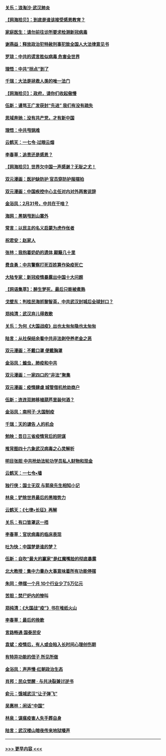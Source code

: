 #### [关乐：浪淘沙·武汉肺炎](../pages/nsc993/n11931792.md?t=03120431) 
#### [【网海拾贝】：到底是谁该接受感恩教育？](../pages/nsc993/n11931552.md?t=03120431) 
#### [家庭医生：请勿前往诊所要求检测新冠病毒](../pages/nsc993/n11929190.md?t=03120431) 
#### [谢燕益：释放政治犯特赦刑事犯致全国人大法律意见书](../pages/nsc993/n11928978.md?t=03120431) 
#### [罗琼：中共的谎言胜似病毒 危害全世界](../pages/nsc993/n11922636.md?t=03120431) 
#### [理悟：中共“拐点”到了](../pages/nsc993/n11928496.md?t=03120431) 
#### [千瑞：大法是拯救人类的唯一法门](../pages/nsc993/n11927637.md?t=03120431) 
#### [【网海拾贝】：政府，请你们收起傲慢](../pages/nsc993/n11926932.md?t=03120431) 
#### [伍新：谩骂王广发获封“先进” 我们有没有疏失](../pages/nsc993/n11926101.md?t=03120431) 
#### [思域奔驰：没有共产党，才有新中国](../pages/nsc993/n11926058.md?t=03120431) 
#### [理悟：中共甩锅难](../pages/nsc993/n11925355.md?t=03120431) 
#### [云鹤天：一七令·过眼云烟](../pages/nsc993/n11925284.md?t=03120431) 
#### [李春草：追责还是感恩？](../pages/nsc993/n11925274.md?t=03120431) 
#### [【网海拾贝】世界欠中国一声感谢？无耻之尤！](../pages/nsc993/n11925239.md?t=03120431) 
#### [双元漫画：医护缺防护 官员穿防护服摆拍](../pages/nsc993/n11923899.md?t=03120431) 
#### [双元漫画：中国疾控中心主任对内对外两套说辞](../pages/nsc993/n11921994.md?t=03120431) 
#### [金浴凤：2月31号，中共在干啥？](../pages/nsc993/n11922706.md?t=03120431) 
#### [海网：黑锅甩到山寨外](../pages/nsc993/n11922688.md?t=03120431) 
#### [常言：以民主的名义启蒙为虎作伥者](../pages/nsc993/n11922217.md?t=03120431) 
#### [祝君安：赵家人](../pages/nsc993/n11922209.md?t=03120431) 
#### [张林：我抱着奶奶的遗体 颠簸几十里](../pages/nsc993/n11920945.md?t=03120431) 
#### [费良勇：中共警察打死百姓算作染疫死亡](../pages/nsc993/n11919264.md?t=03120431) 
#### [大陆专家：新冠疫情暴露出中国十大问题](../pages/nsc993/n11919187.md?t=03120431) 
#### [【网语集萃】：醉生梦死，最后只能被煮熟](../pages/nsc993/n11918994.md?t=03120431) 
#### [戈壁东：判桂民海抓黎智英，中共武汉封城后全球封口？](../pages/nsc993/n11917982.md?t=03120431) 
#### [郑纯清：武汉弃儿得救歌](../pages/nsc993/n11917881.md?t=03120431) 
#### [关乐：为何《大国战疫》出也太匆匆隐也太匆匆](../pages/nsc993/n11917792.md?t=03120431) 
#### [陆言：从社保结余看中共非法剥夺养老金之恶](../pages/nsc993/n11917084.md?t=03120431) 
#### [双元漫画：不戴口罩 便戴胸罩](../pages/nsc993/n11916447.md?t=03120431) 
#### [金浴凤：蝗虫，肺疫和中共](../pages/nsc993/n11916904.md?t=03120431) 
#### [双元漫画：一家四口的“非法”聚集](../pages/nsc993/n11916378.md?t=03120431) 
#### [双元漫画：疫情肆虐 城管借机抢劫商户](../pages/nsc993/n11916310.md?t=03120431) 
#### [伍新：连连双肺移植葫芦里装何酒？](../pages/nsc993/n11913667.md?t=03120431) 
#### [金浴凤：南柯子·大国制疫](../pages/nsc993/n11913657.md?t=03120431) 
#### [千瑞：天的谴告  人的机会](../pages/nsc993/n11913309.md?t=03120431) 
#### [勉映：吾日三省疫情背后的阴谋](../pages/nsc993/n11913079.md?t=03120431) 
#### [推背图四十六象武汉病毒之心灵解析](../pages/nsc993/n11911761.md?t=03120431) 
#### [明目张胆 中共抢劫法轮功学员私人财物和现金](../pages/nsc993/n11910262.md?t=03120431) 
#### [云鹤天：一七令▪墙](../pages/nsc993/n11910627.md?t=03120431) 
#### [独行侠：国士无双 与郭泉先生相知小记](../pages/nsc993/n11910613.md?t=03120431) 
#### [林泉：铲除世界最后的黑暗势力](../pages/nsc993/n11909320.md?t=03120431) 
#### [云鹤天：《七律▪长征》再解](../pages/nsc993/n11909327.md?t=03120431) 
#### [关乐：有口皆罩这一捂](../pages/nsc993/n11908393.md?t=03120431) 
#### [李春草：官状病毒的临床表现](../pages/nsc993/n11908339.md?t=03120431) 
#### [吐为快：中国梦是谁的梦？](../pages/nsc993/n11906564.md?t=03120431) 
#### [伍新：自吹“最大的赢家”是红魔嘴脸的彻底暴露](../pages/nsc993/n11906407.md?t=03120431) 
#### [北大教授：集中力量办大事意味着所有功能停摆](../pages/nsc993/n11904800.md?t=03120431) 
#### [朱同：停摆一个月 10个行业少了5万亿元](../pages/nsc993/n11904498.md?t=03120431) 
#### [苦胆：焚尸炉内的惨叫](../pages/nsc993/n11904479.md?t=03120431) 
#### [郑纯清：《大国战“疫”》书在堆纸火山](../pages/nsc993/n11904450.md?t=03120431) 
#### [李春草：最后的挽歌](../pages/nsc993/n11904441.md?t=03120431) 
#### [言路畅通 国泰民安](../pages/nsc993/n11904222.md?t=03120431) 
#### [袁斌：疫情后，有人或会陷入长时间心理创伤期](../pages/nsc993/n11901514.md?t=03120431) 
#### [有特异功能的侄子 所见所做](../pages/nsc993/n11901154.md?t=03120431) 
#### [金浴凤：声声慢‧红朝政治生态](../pages/nsc993/n11899553.md?t=03120431) 
#### [肖邦：民众觉醒 · 与共决裂兼讨逆书](../pages/nsc993/n11898435.md?t=03120431) 
#### [俞元：饿城武汉“让子弹飞”](../pages/nsc993/n11898344.md?t=03120431) 
#### [吴惠林：闲话“中国”](../pages/nsc993/n11898182.md?t=03120431) 
#### [林泉：谋瘟疫害人失手葬自身](../pages/nsc993/n11897892.md?t=03120431) 
#### [陆言：武汉楼山暗夜传来地狱嚎声](../pages/nsc993/n11897033.md?t=03120431) 

----
#### [ >>> 更早内容 <<< ](../indexes/nsc993-earlier.md)
